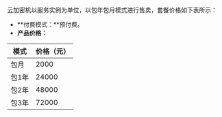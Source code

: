 

云加密机以服务实例为单位，以包年包月模式进行售卖，套餐价格如下表所示：

- **付费模式：**预付费。
- **产品价格：**

| 模式 | 价格（元）   | 
| -------- | ---------- |
| 包月     | 2000  | 
| 包1年   | 24000    |
| 包2年   | 48000    |
| 包3年   | 72000    | 
